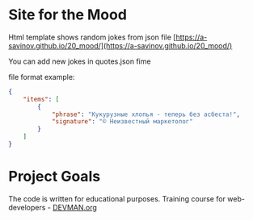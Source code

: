 # Site for the Mood

Html template shows random jokes from json file [https://a-savinov.github.io/20_mood/](https://a-savinov.github.io/20_mood/)

You can add new jokes in quotes.json fime

file format example:

```json
{
    "items": [
        {
            "phrase": "Кукурузные хлопья - теперь без асбеста!",
            "signature": "© Неизвестный маркетолог"
        }
    ]
}
```

# Project Goals

The code is written for educational purposes. Training course for web-developers - [DEVMAN.org](https://devman.org)

